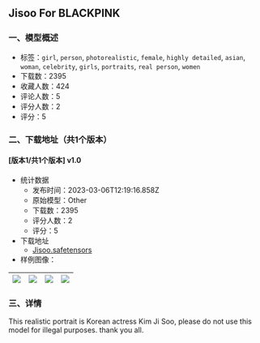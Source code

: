 ## Jisoo For BLACKPINK
### 一、模型概述

- 标签：`girl`, `person`, `photorealistic`, `female`, `highly detailed`, `asian`, `woman`, `celebrity`, `girls`, `portraits`, `real person`, `women`
- 下载数：2395
- 收藏人数：424
- 评论人数：5
- 评分人数：2
- 评分：5

### 二、下载地址（共1个版本）

#### [版本1/共1个版本] v1.0

- 统计数据
  - 发布时间：2023-03-06T12:19:16.858Z
  - 原始模型：Other
  - 下载数：2395
  - 评分人数：2
  - 评分：5
- 下载地址
  - [Jisoo.safetensors](https://civitai.com/api/download/models/16359)
- 样例图像：

| <img src="https://image.civitai.com/xG1nkqKTMzGDvpLrqFT7WA/b873153e-a19d-41d2-23b8-c69bae4d2700/width=450/164949.jpeg" /> | <img src="https://image.civitai.com/xG1nkqKTMzGDvpLrqFT7WA/c3ff3de2-ab40-42f7-ce36-f2de31c26700/width=450/164943.jpeg" /> | <img src="https://image.civitai.com/xG1nkqKTMzGDvpLrqFT7WA/4527a54f-e9a5-4b8f-cc77-192581b70700/width=450/164946.jpeg" /> | <img src="https://image.civitai.com/xG1nkqKTMzGDvpLrqFT7WA/048d1c95-6d5b-4ca6-89e7-dec314a19100/width=450/164947.jpeg" /> |
| ---- | ---- | ---- | ---- |


### 三、详情
<p>This realistic portrait is Korean actress Kim Ji Soo, please do not use this model for illegal purposes. thank you all.</p>